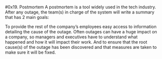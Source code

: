 #0x19. Postmortem
A postmortem is a tool widely used in the tech industry. After any outage, the
team(s) in charge of the system will write a summary that has 2 main goals:

To provide the rest of the company’s employees easy access to information
detailing the cause of the outage. Often outages can have a huge impact on a
company, so managers and executives have to understand what happened and how it
will impact their work.
And to ensure that the root cause(s) of the outage has been discovered and that
measures are taken to make sure it will be fixed.

